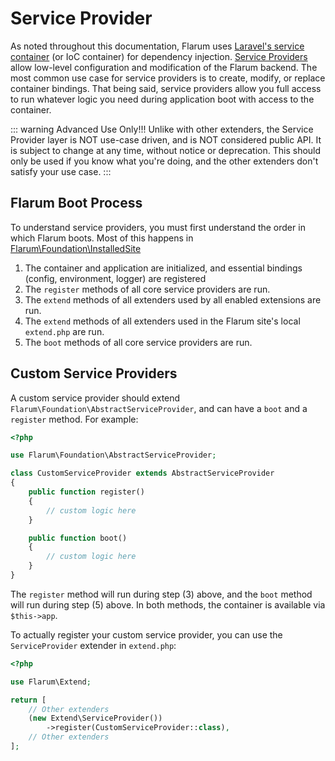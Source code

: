 # Service Provider

As noted throughout this documentation, Flarum uses [Laravel's service container](https://laravel.com/docs/6.x/container) (or IoC container) for dependency injection.
[Service Providers](https://laravel.com/docs/6.x/providers) allow low-level configuration and modification of the Flarum backend.
The most common use case for service providers is to create, modify, or replace container bindings.
That being said, service providers allow you full access to run whatever logic you need during application boot with access to the container.

::: warning Advanced Use Only!!!
Unlike with other extenders, the Service Provider layer is NOT use-case driven, and is NOT considered public API. It is subject to change at any time, without notice or deprecation. This should only be used if you know what you're doing, and the other extenders don't satisfy your use case.
:::

## Flarum Boot Process

To understand service providers, you must first understand the order in which Flarum boots. Most of this happens in [Flarum\Foundation\InstalledSite](https://github.com/flarum/core/blob/master/src/Foundation/InstalledSite.php)

1. The container and application are initialized, and essential bindings (config, environment, logger) are registered
2. The `register` methods of all core service providers are run.
3. The `extend` methods of all extenders used by all enabled extensions are run.
4. The `extend` methods of all extenders used in the Flarum site's local `extend.php` are run.
5. The `boot` methods of all core service providers are run.

## Custom Service Providers

A custom service provider should extend `Flarum\Foundation\AbstractServiceProvider`, and can have a `boot` and a `register` method. For example:

```php
<?php

use Flarum\Foundation\AbstractServiceProvider;

class CustomServiceProvider extends AbstractServiceProvider
{
    public function register()
    {
        // custom logic here
    }

    public function boot()
    {
        // custom logic here
    }
}
```

The `register` method will run during step (3) above, and the `boot` method will run during step (5) above. In both methods, the container is available via `$this->app`.

To actually register your custom service provider, you can use the `ServiceProvider` extender in `extend.php`:

```php
<?php

use Flarum\Extend;

return [
    // Other extenders
    (new Extend\ServiceProvider())
        ->register(CustomServiceProvider::class),
    // Other extenders
];
```
